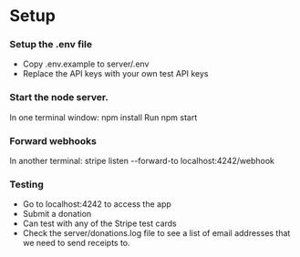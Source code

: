 # Setup

### Setup the .env file
* Copy .env.example to server/.env
* Replace the API keys with your own test API keys

### Start the node server.

In one terminal window:
    npm install
    Run npm start

### Forward webhooks

In another terminal:
    stripe listen --forward-to localhost:4242/webhook

### Testing
* Go to localhost:4242 to access the app
* Submit a donation
* Can test with any of the Stripe test cards
* Check the server/donations.log file to see a list of email addresses that we need to send receipts to.